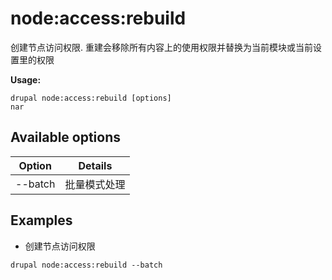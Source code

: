 # node:access:rebuild
创建节点访问权限. 重建会移除所有内容上的使用权限并替换为当前模块或当前设置里的权限

**Usage:**
```
drupal node:access:rebuild [options]
nar
```

## Available options
Option | Details
-------|-------------
--batch | 批量模式处理

## Examples
* 创建节点访问权限
```
drupal node:access:rebuild --batch
```
